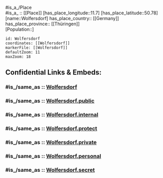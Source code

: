 ﻿---
confidential: public
isDeleted: false
location:
- 50.78
- 11.7
mapmarker: city
mapzoom:
- 7
- 12
SpocWebEntityId: 35681
tags:
- geo/City
type: City
---

#is_a_/Place  
#is_a_ :: [[Place]] 
[has_place_longitude::11.7] 
[has_place_latitude::50.78] 
[name::Wolfersdorf] 
has_place_country:: [[Germany]]  
has_place_province:: [[Thüringen]]  
[Population::] 



```leaflet
id: Wolfersdorf
coordinates: [[Wolfersdorf]] 
markerFile: [[Wolfersdorf]] 
defaultZoom: 11 
maxZoom: 18
```


## Confidential Links & Embeds: 

### #is_/same_as :: [Wolfersdorf](/_Standards/Earth/Continent/Europe/Europe~Central/Germany/Germany~East/Thüringen/counties~TH/Saale-Holzland-Kreis/cities~Saale-Holzland/Hügelland~Täler/City/Wolfersdorf.md) 

### #is_/same_as :: [Wolfersdorf.public](/_public/Earth/Continent/Europe/Europe~Central/Germany/Germany~East/Thüringen/counties~TH/Saale-Holzland-Kreis/cities~Saale-Holzland/Hügelland~Täler/City/Wolfersdorf.public.md) 

### #is_/same_as :: [Wolfersdorf.internal](/_internal/Earth/Continent/Europe/Europe~Central/Germany/Germany~East/Thüringen/counties~TH/Saale-Holzland-Kreis/cities~Saale-Holzland/Hügelland~Täler/City/Wolfersdorf.internal.md) 

### #is_/same_as :: [Wolfersdorf.protect](/_protect/Earth/Continent/Europe/Europe~Central/Germany/Germany~East/Thüringen/counties~TH/Saale-Holzland-Kreis/cities~Saale-Holzland/Hügelland~Täler/City/Wolfersdorf.protect.md) 

### #is_/same_as :: [Wolfersdorf.private](/_private/Earth/Continent/Europe/Europe~Central/Germany/Germany~East/Thüringen/counties~TH/Saale-Holzland-Kreis/cities~Saale-Holzland/Hügelland~Täler/City/Wolfersdorf.private.md) 

### #is_/same_as :: [Wolfersdorf.personal](/_personal/Earth/Continent/Europe/Europe~Central/Germany/Germany~East/Thüringen/counties~TH/Saale-Holzland-Kreis/cities~Saale-Holzland/Hügelland~Täler/City/Wolfersdorf.personal.md) 

### #is_/same_as :: [Wolfersdorf.secret](/_secret/Earth/Continent/Europe/Europe~Central/Germany/Germany~East/Thüringen/counties~TH/Saale-Holzland-Kreis/cities~Saale-Holzland/Hügelland~Täler/City/Wolfersdorf.secret.md)

